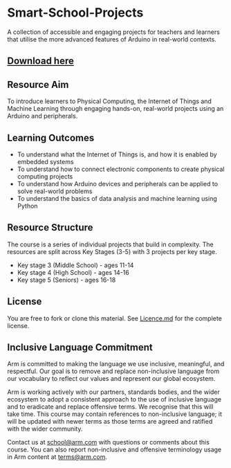 # Smart-School-Projects
A collection of accessible and engaging projects for teachers and learners that utilise the more advanced features of Arduino in real-world contexts.

## [Download here](https://github.com/arm-university/Smart-School-Projects/archive/refs/heads/main.zip)

## Resource Aim
To introduce learners to Physical Computing, the Internet of Things and Machine Learning through engaging hands-on, real-world projects using an Arduino and peripherals.

## Learning Outcomes
- To understand what the Internet of Things is, and how it is enabled by embedded systems
- To understand how to connect electronic components to create physical computing projects
- To understand how Arduino devices and peripherals can be applied to solve real-world problems
- To understand the basics of data analysis and machine learning using Python

## Resource Structure
The course is a series of individual projects that build in complexity. The resources are split across Key Stages (3-5) with 3 projects per key stage.

- Key stage 3 (Middle School) - ages 11-14
- Key stage 4 (High School) - ages 14-16
- Key stage 5 (Seniors) - ages 16-18

## License
You are free to fork or clone this material. See [Licence.md](https://github.com/arm-university/Smart-School-Projects/blob/main/Licence) for the complete license.

## Inclusive Language Commitment
Arm is committed to making the language we use inclusive, meaningful, and respectful. Our goal is to remove and replace non-inclusive language from our vocabulary to reflect our values and represent our global ecosystem.

Arm is working actively with our partners, standards bodies, and the wider ecosystem to adopt a consistent approach to the use of inclusive language and to eradicate and replace offensive terms. We recognise that this will take time. This course may contain references to non-inclusive language; it will be updated with newer terms as those terms are agreed and ratified with the wider community.

Contact us at school@arm.com with questions or comments about this course. You can also report non-inclusive and offensive terminology usage in Arm content at terms@arm.com.
